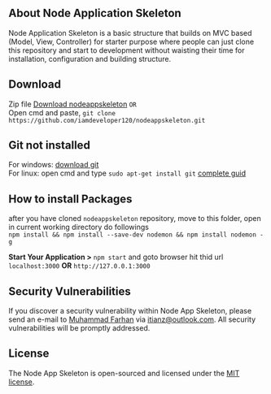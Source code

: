 ## About Node Application Skeleton

Node Application Skeleton is a basic structure that builds on MVC based (Model, View, Controller) for starter purpose where people can just clone this repository and start to development without waisting their time for installation, configuration and building structure.  

## Download  
Zip file [Download nodeappskeleton](https://github.com/iamdeveloper120/nodeappskeleton/archive/master.zip) `OR`  
Open cmd and paste, `git clone https://github.com/iamdeveloper120/nodeappskeleton.git`  

## Git not installed  
For windows: [download git](https://git-scm.com/download/win)  
For linux: open cmd and type  `sudo apt-get install git` [complete guid](https://www.liquidweb.com/kb/install-git-ubuntu-16-04-lts/)

## How to install Packages  
after you have cloned `nodeappskeleton` repository, move to this folder, open in current working directory do followings  
`npm install && npm install --save-dev nodemon && npm install nodemon -g`

**Start Your Application >** `npm start` and goto browser hit thid url `localhost:3000` **OR** `http://127.0.0.1:3000`

## Security Vulnerabilities  
If you discover a security vulnerability within Node App Skeleton, please send an e-mail to [Muhammad Farhan](https://www.linkedin.com/in/iamdeveloper120/) via [itianz@outlook.com](mailto:itianz@outlook.com). All security vulnerabilities will be promptly addressed.

## License  
The Node App Skeleton is open-sourced and licensed under the [MIT license](https://opensource.org/licenses/MIT).
